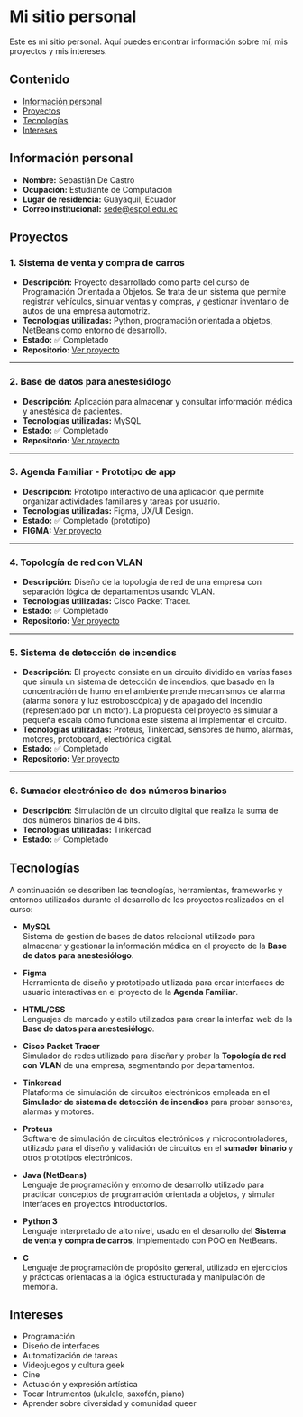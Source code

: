 # Mi sitio personal
Este es mi sitio personal. Aquí puedes encontrar información sobre mí, mis
proyectos y mis intereses.

## Contenido
- [Información personal](#información-personal)  
- [Proyectos](#proyectos)  
- [Tecnologías](#tecnologías)  
- [Intereses](#intereses) 
  
## Información personal
- **Nombre:** Sebastián De Castro  
- **Ocupación:** Estudiante de Computación  
- **Lugar de residencia:** Guayaquil, Ecuador  
- **Correo institucional:** sede@espol.edu.ec

## Proyectos
### 1. Sistema de venta y compra de carros
- **Descripción:** Proyecto desarrollado como parte del curso de Programación Orientada a Objetos. Se trata de un sistema que permite registrar vehículos, simular ventas y compras, y gestionar inventario de autos de una empresa automotriz.
- **Tecnologías utilizadas:** Python, programación orientada a objetos, NetBeans como entorno de desarrollo.
- **Estado:** ✅ Completado  
- **Repositorio:** [Ver proyecto](https://github.com/SDC202/PROYECTOPOO)

---

### 2. Base de datos para anestesiólogo
- **Descripción:** Aplicación para almacenar y consultar información médica y anestésica de pacientes.
- **Tecnologías utilizadas:** MySQL
- **Estado:** ✅ Completado  
- **Repositorio:** [Ver proyecto](https://github.com/SDC202/Proyecto-BasedeDatos)

---

### 3. Agenda Familiar - Prototipo de app
- **Descripción:** Prototipo interactivo de una aplicación que permite organizar actividades familiares y tareas por usuario.
- **Tecnologías utilizadas:** Figma, UX/UI Design.
- **Estado:** ✅ Completado (prototipo)  
- **FIGMA:** [Ver proyecto](https://www.figma.com/proto/3ZB1arCD5qi7d53Ime7lVU/Family-Union?node-id=549-16400&p=f&t=o4vGUnTrICx815U2-1&scaling=scale-down&content-scaling=fixed&page-id=0%3A1&starting-point-node-id=549%3A16400)

---

### 4. Topología de red con VLAN
- **Descripción:** Diseño de la topología de red de una empresa con separación lógica de departamentos usando VLAN.
- **Tecnologías utilizadas:** Cisco Packet Tracer.
- **Estado:** ✅ Completado  
- **Repositorio:** [Ver proyecto](https://github.com/SDC202/ProyectoRedes)

---

### 5. Sistema de detección de incendios
- **Descripción:** El proyecto consiste en un circuito dividido en varias fases que simula un sistema de detección de incendios, que basado en la concentración de humo en el ambiente prende mecanismos de alarma (alarma sonora y luz estroboscópica) y de apagado del incendio (representado por un motor). La propuesta del proyecto es simular a pequeña escala cómo funciona este sistema al implementar el circuito.
- **Tecnologías utilizadas:** Proteus, Tinkercad, sensores de humo, alarmas, motores, protoboard, electrónica digital.
- **Estado:** ✅ Completado  
- **Repositorio:** [Ver proyecto](https://github.com/SDC202/ProyectoFESD)

---

### 6. Sumador electrónico de dos números binarios
- **Descripción:** Simulación de un circuito digital que realiza la suma de dos números binarios de 4 bits.
- **Tecnologías utilizadas:** Tinkercad
- **Estado:** ✅ Completado  

## Tecnologías

A continuación se describen las tecnologías, herramientas, frameworks y entornos utilizados durante el desarrollo de los proyectos realizados en el curso:

- **MySQL**  
  Sistema de gestión de bases de datos relacional utilizado para almacenar y gestionar la información médica en el proyecto de la **Base de datos para anestesiólogo**.

- **Figma**  
  Herramienta de diseño y prototipado utilizada para crear interfaces de usuario interactivas en el proyecto de la **Agenda Familiar**.

- **HTML/CSS**  
  Lenguajes de marcado y estilo utilizados para crear la interfaz web de la **Base de datos para anestesiólogo**.

- **Cisco Packet Tracer**  
  Simulador de redes utilizado para diseñar y probar la **Topología de red con VLAN** de una empresa, segmentando por departamentos.

- **Tinkercad**  
  Plataforma de simulación de circuitos electrónicos empleada en el **Simulador de sistema de detección de incendios** para probar sensores, alarmas y motores.

- **Proteus**  
  Software de simulación de circuitos electrónicos y microcontroladores, utilizado para el diseño y validación de circuitos en el **sumador binario** y otros prototipos electrónicos.

- **Java (NetBeans)**  
  Lenguaje de programación y entorno de desarrollo utilizado para practicar conceptos de programación orientada a objetos, y simular interfaces en proyectos introductorios.

- **Python 3**  
  Lenguaje interpretado de alto nivel, usado en el desarrollo del **Sistema de venta y compra de carros**, implementado con POO en NetBeans.

- **C**  
  Lenguaje de programación de propósito general, utilizado en ejercicios y prácticas orientadas a la lógica estructurada y manipulación de memoria.

## Intereses
- Programación
- Diseño de interfaces  
- Automatización de tareas  
- Videojuegos y cultura geek  
- Cine
- Actuación y expresión artística  
- Tocar Intrumentos (ukulele, saxofón, piano)
- Aprender sobre diversidad y comunidad queer  
